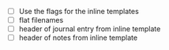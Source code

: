 * [ ] Use the flags for the inline templates
* [ ] flat filenames
* [ ] header of journal entry from inline template
* [ ] header of notes from inline template